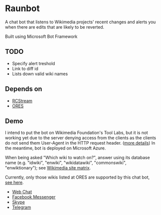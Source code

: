 # Raunbot

A chat bot that listens to Wikimedia projects' recent changes and alerts you when there are edits that are likely to be reverted.

Built using Microsoft Bot Framework

## TODO

- Specify alert treshold
- Link to diff id
- Lists down valid wiki names

## Depends on

- [RCStream](https://wikitech.wikimedia.org/wiki/RCStream)
- [ORES](https://ores.wikimedia.org/)

## Demo
I intend to put the bot on Wikimedia Foundation's Tool Labs, but it is not working yet due to the server denying access from the clients as the clients do not send them User-Agent in the HTTP request header. ([more details](https://github.com/Microsoft/BotBuilder/issues/719)) In the meantime, bot is deployed on Microsoft Azure.

When being asked "Which wiki to watch on?", answer using its database name (e.g. "idwiki", "enwiki", "wikidatawiki", "commonswiki", "enwiktionary"); see [Wikimedia site matrix](https://id.wikipedia.org/w/api.php?action=sitematrix).

Currently, only those wikis listed at ORES are supported by this chat bot, [see here](https://ores.wikimedia.org/v2/scores/).

- [Web Chat](https://webchat.botframework.com/embed/raunbot?s=7TDrveeGfNI.cwA.PQo.X77vW1OlsbjQPC1niOldz7ZAAYEfzgrpxwjaGmxkCPA)
- [Facebook Messenger](https://m.me/raunbot)
- [Skype](https://join.skype.com/bot/047f069f-206b-4311-b61a-84c4a5a0f92a)
- [Telegram](https://telegram.me/raunbot)